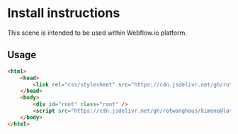 # Install instructions

This scene is intended to be used within Webflow.io platform.

## Usage
```html
<html>
    <head>
        <link rel="css/stylesheet" src="https://cdn.jsdelivr.net/gh/rotwanghaus/kimono@latest/dist/index.css" />
    </head>
    <body>
        <div id="root" class="root" />
        <script src="https://cdn.jsdelivr.net/gh/rotwanghaus/kimono@latest/dist/index.js" defer="" type="module" />
    </body>
</html>
```
